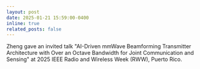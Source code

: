 ```yaml
---
layout: post
date: 2025-01-21 15:59:00-0400
inline: true
related_posts: false
---
```


Zheng gave an invited talk "AI-Driven mmWave Beamforming Transmitter Architecture with Over an Octave Bandwidth for
Joint Communication and Sensing" at 2025 IEEE Radio and Wireless Week (RWW), Puerto Rico.